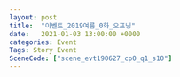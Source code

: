 ```yaml
---
layout: post
title:  "이벤트_2019여름_0화_오프닝"
date:   2021-01-03 13:00:00 +0000
categories: Event
Tags: Story Event
SceneCode: ["scene_evt190627_cp0_q1_s10"]
---
```

